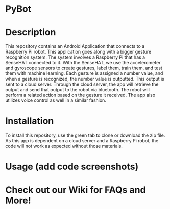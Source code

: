 # PyBot
# Description
This repository contains an Android Application that connects to a Raspberry Pi robot. 
This application goes along with a bigger gesture recognition system. The system involves a Raspberry Pi that has a SenseHAT connected to it. With the SenseHAT, we use the accelerometer and gyroscope sensors to create gestures, label them, train them, and test them with machine learning. Each gesture is assigned a number value, and when a gesture is recognized, the number value is outputted. This output is sent to a cloud server. Through the cloud server, the app will retrieve the output and send that output to the robot via bluetooth. The robot will perform a related action based on the gesture it received. The app also utilizes voice control as well in a similar fashion.
# Installation
To install this repository, use the green tab to clone or download the zip file. As this app is dependent on a cloud server and a Raspberry Pi robot, the code will not work as expected without those materials.
# Usage (add code screenshots)
# Check out our Wiki for FAQs and More!
